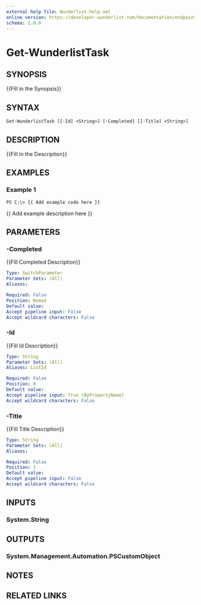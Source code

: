 ```yaml
---
external help file: Wunderlist-help.xml
online version: https://developer.wunderlist.com/documentation/endpoints/reminderlist
schema: 2.0.0
---
```


# Get-WunderlistTask
## SYNOPSIS
{{Fill in the Synopsis}}

## SYNTAX

```
Get-WunderlistTask [[-Id] <String>] [-Completed] [[-Title] <String>]
```

## DESCRIPTION
{{Fill in the Description}}

## EXAMPLES

### Example 1
```
PS C:\> {{ Add example code here }}
```

{{ Add example description here }}

## PARAMETERS

### -Completed
{{Fill Completed Description}}

```yaml
Type: SwitchParameter
Parameter Sets: (All)
Aliases: 

Required: False
Position: Named
Default value: 
Accept pipeline input: False
Accept wildcard characters: False
```

### -Id
{{Fill Id Description}}

```yaml
Type: String
Parameter Sets: (All)
Aliases: ListId

Required: False
Position: 0
Default value: 
Accept pipeline input: True (ByPropertyName)
Accept wildcard characters: False
```

### -Title
{{Fill Title Description}}

```yaml
Type: String
Parameter Sets: (All)
Aliases: 

Required: False
Position: 1
Default value: 
Accept pipeline input: False
Accept wildcard characters: False
```

## INPUTS

### System.String


## OUTPUTS

### System.Management.Automation.PSCustomObject


## NOTES

## RELATED LINKS

